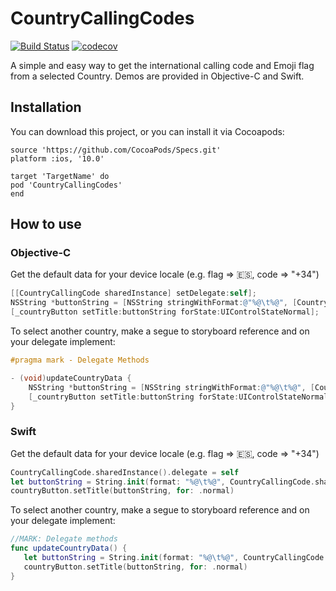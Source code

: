 # CountryCallingCodes


[![Build Status](https://travis-ci.org/Ar4n3/CountryCallingCodes.svg?branch=master)](https://travis-ci.org/Ar4n3/CountryCallingCodes) [![codecov](https://codecov.io/gh/Ar4n3/CountryCallingCodes/branch/master/graph/badge.svg)](https://codecov.io/gh/Ar4n3/CountryCallingCodes)




A simple and easy way to get the international calling code and Emoji flag from a selected Country. Demos are provided in Objective-C and Swift.

## Installation

You can download this project, or you can install it via Cocoapods:

```cocoapods
source 'https://github.com/CocoaPods/Specs.git'
platform :ios, '10.0'

target 'TargetName' do
pod 'CountryCallingCodes'
end
```

## How to use

### Objective-C

Get the default data for your device locale (e.g. flag => :es:, code => "+34")

```objective-c
[[CountryCallingCode sharedInstance] setDelegate:self];
NSString *buttonString = [NSString stringWithFormat:@"%@\t%@", [CountryCallingCode sharedInstance].flag, [CountryCallingCode sharedInstance].code];
[_countryButton setTitle:buttonString forState:UIControlStateNormal];
```

To select another country, make a segue to storyboard reference and on your delegate implement:

```objective-c
#pragma mark - Delegate Methods

- (void)updateCountryData {
    NSString *buttonString = [NSString stringWithFormat:@"%@\t%@", [CountryCallingCode sharedInstance].flag, [CountryCallingCode sharedInstance].code];
    [_countryButton setTitle:buttonString forState:UIControlStateNormal];
}

```

### Swift

Get the default data for your device locale (e.g. flag => :es:, code => "+34")

```swift
CountryCallingCode.sharedInstance().delegate = self
let buttonString = String.init(format: "%@\t%@", CountryCallingCode.sharedInstance().flag, CountryCallingCode.sharedInstance().code)
countryButton.setTitle(buttonString, for: .normal)
```

To select another country, make a segue to storyboard reference and on your delegate implement:

```swift
//MARK: Delegate methods
func updateCountryData() {
   let buttonString = String.init(format: "%@\t%@", CountryCallingCode.sharedInstance().flag, CountryCallingCode.sharedInstance().code)
   countryButton.setTitle(buttonString, for: .normal)
}

```
